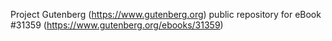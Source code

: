 Project Gutenberg (https://www.gutenberg.org) public repository for eBook #31359 (https://www.gutenberg.org/ebooks/31359)
